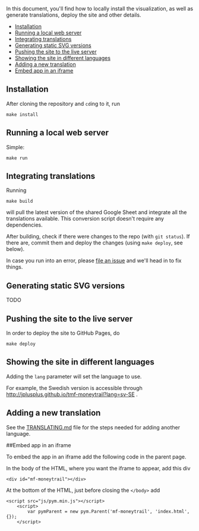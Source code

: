 In this document, you'll find how to locally install the visualization, as well as generate translations, deploy the site and other details.

  - [Installation](#installation)
  - [Running a local web server](#running-a-local-web-server)
  - [Integrating translations](#integrating-translations)
  - [Generating static SVG versions](#generating-static-svg-versions)
  - [Pushing the site to the live server](#pushing-the-site-to-the-live-server)
  - [Showing the site in different languages](#showing-the-site-in-different-languages)
  - [Adding a new translation](#adding-a-new-translation)
  - [Embed app in an iframe](#embed-app-in-an-iframe)


## Installation

After cloning the repository and `cd`ing to it, run

    make install

## Running a local web server

Simple:

    make run

## Integrating translations

Running

    make build

will pull the latest version of the shared Google Sheet and integrate all the translations available. This conversion script doesn't require any dependencies. 

After building, check if there were changes to the repo (with `git status`). If there are, commit them and deploy the changes (using `make deploy`, see below).

In case you run into an error, please [file an issue](https://github.com/jplusplus/tmf-moneytrail/issues/new) and we'll head in to fix things.

## Generating static SVG versions

TODO

## Pushing the site to the live server

In order to deploy the site to GitHub Pages, do

    make deploy

## Showing the site in different languages

Adding the `lang` parameter will set the language to use.

For example, the Swedish version is accessible through http://jplusplus.github.io/tmf-moneytrail?lang=sv-SE .

## Adding a new translation

See the [TRANSLATING.md](https://github.com/jplusplus/tmf-moneytrail/blob/master/TRANSLATING.md) file for the steps needed for adding another language.

##Embed app in an iframe

To embed the app in an iframe add the following code in the parent page.

In the body of the HTML, where you want the iframe to appear, add this div

    <div id="mf-moneytrail"></div>
    
At the bottom of the HTML, just before closing the `</body>` add

    <script src="js/pym.min.js"></script>
        <script>
            var pymParent = new pym.Parent('mf-moneytrail', 'index.html', {});
        </script>

